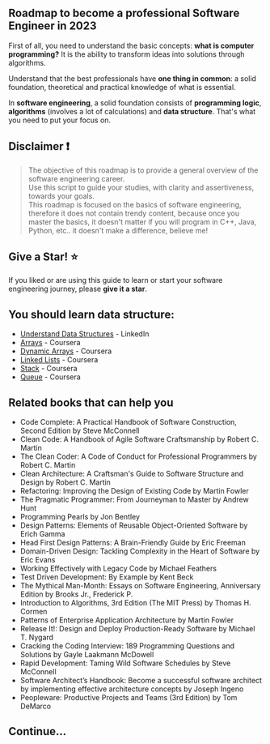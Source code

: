 ## Roadmap to become a professional Software Engineer in 2023

First of all, you need to understand the basic concepts: **what is computer programming?**
It is the ability to transform ideas into solutions through algorithms.

Understand that the best professionals have **one thing in common**: a solid foundation, theoretical and practical knowledge of what is essential.

In **software engineering**, a solid foundation consists of **programming logic**, **algorithms** (involves a lot of calculations) and **data structure**. That's what you need to put your focus on.

## Disclaimer ❗

> The objective of this roadmap is to provide a general overview of the software engineering career. <br />Use this script to guide your studies, with clarity and assertiveness, towards your goals. <br />This roadmap is focused on the basics of software engineering, therefore it does not contain trendy content, because once you master the basics, it doesn't matter if you will program in C++, Java, Python, etc.. it doesn't make a difference, believe me!

## Give a Star! :star:

If you liked or are using this guide to learn or start your software engineering journey, please **give it a star**.

## You should learn data structure:
* [Understand Data Structures](https://www.linkedin.com/learning/programming-foundations-data-structures-2019/understand-data-structures) - LinkedIn
* [Arrays](https://www.coursera.org/learn/data-structures/lecture/OsBSF/arrays) - Coursera
* [Dynamic Arrays](https://www.coursera.org/learn/data-structures/lecture/EwbnV/dynamic-arrays) - Coursera
* [Linked Lists](https://www.coursera.org/learn/data-structures/lecture/kHhgK/singly-linked-lists) - Coursera
* [Stack](https://www.coursera.org/learn/data-structures/lecture/UdKzQ/stacks) - Coursera
* [Queue](https://www.coursera.org/learn/data-structures/lecture/EShpq/queue) - Coursera

## Related books that can help you

* Code Complete: A Practical Handbook of Software Construction, Second Edition by Steve McConnell
* Clean Code: A Handbook of Agile Software Craftsmanship by Robert C. Martin
* The Clean Coder: A Code of Conduct for Professional Programmers by Robert C. Martin
* Clean Architecture: A Craftsman's Guide to Software Structure and Design by Robert C. Martin
* Refactoring: Improving the Design of Existing Code by Martin Fowler
* The Pragmatic Programmer: From Journeyman to Master by Andrew Hunt
* Programming Pearls by Jon Bentley
* Design Patterns: Elements of Reusable Object-Oriented Software by Erich Gamma
* Head First Design Patterns: A Brain-Friendly Guide by Eric Freeman
* Domain-Driven Design: Tackling Complexity in the Heart of Software by Eric Evans
* Working Effectively with Legacy Code by Michael Feathers
* Test Driven Development: By Example by Kent Beck
* The Mythical Man-Month: Essays on Software Engineering, Anniversary Edition by Brooks Jr., Frederick P.
* Introduction to Algorithms, 3rd Edition (The MIT Press) by Thomas H. Cormen
* Patterns of Enterprise Application Architecture by Martin Fowler
* Release It!: Design and Deploy Production-Ready Software by Michael T. Nygard
* Cracking the Coding Interview: 189 Programming Questions and Solutions by Gayle Laakmann McDowell
* Rapid Development: Taming Wild Software Schedules by Steve McConnell
* Software Architect’s Handbook: Become a successful software architect by implementing effective architecture concepts by Joseph Ingeno
* Peopleware: Productive Projects and Teams (3rd Edition) by Tom DeMarco

## Continue...

